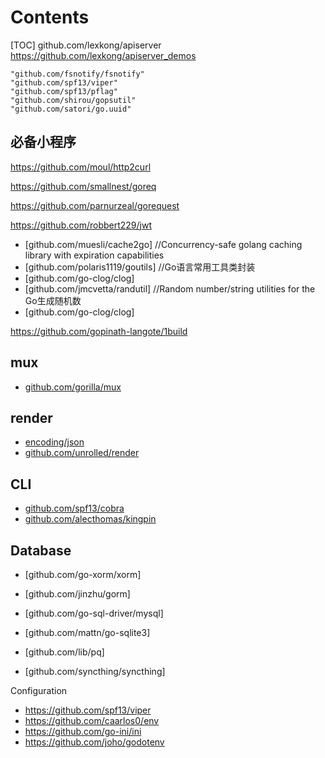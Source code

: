 # Contents

[TOC]
github.com/lexkong/apiserver
https://github.com/lexkong/apiserver_demos

	"github.com/fsnotify/fsnotify"
	"github.com/spf13/viper"
  	"github.com/spf13/pflag"
	"github.com/shirou/gopsutil"
	"github.com/satori/go.uuid"

## 必备小程序
https://github.com/moul/http2curl

https://github.com/smallnest/goreq

https://github.com/parnurzeal/gorequest


https://github.com/robbert229/jwt

- [github.com/muesli/cache2go] //Concurrency-safe golang caching library with expiration capabilities
- [github.com/polaris1119/goutils] //Go语言常用工具类封装
- [github.com/go-clog/clog]
- [github.com/jmcvetta/randutil]    //Random number/string utilities for the Go生成随机数
- [github.com/go-clog/clog]


https://github.com/gopinath-langote/1build

## mux
- [github.com/gorilla/mux](https://github.com/jiaozi9811/mgolang/blob/master/vender/gorilla.mux.md)

## render
- [encoding/json](https://github.com/jiaozi9811/mgolang/blob/master/vender/json.md)
- [github.com/unrolled/render](https://github.com/jiaozi9811/mgolang/blob/master/vender/render.md)

## CLI
- [github.com/spf13/cobra](https://github.com/jiaozi9811/mgolang/blob/master/vender/spf13%5CCobra.md)
- [github.com/alecthomas/kingpin](https://github.com/jiaozi9811/mgolang/blob/master/vender/kingpin.v2.md)

## Database
- [github.com/go-xorm/xorm]
- [github.com/jinzhu/gorm]
- [github.com/go-sql-driver/mysql]
- [github.com/mattn/go-sqlite3]
- [github.com/lib/pq]

- [github.com/syncthing/syncthing]


Configuration
- https://github.com/spf13/viper
- https://github.com/caarlos0/env
- https://github.com/go-ini/ini
- https://github.com/joho/godotenv
